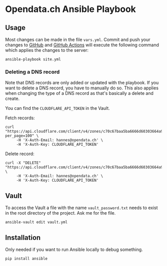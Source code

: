 # Opendata.ch Ansible Playbook

## Usage

Most changes can be made in the file `vars.yml`. Commit and push your changes 
to [GitHub](https://github.com/OpendataCH/playbook) 
and [GitHub Actions](https://github.com/OpendataCH/playbook/actions) will execute the 
following command which applies the changes to the server:

```
ansible-playbook site.yml
```

### Deleting a DNS record

Note that DNS records are only added or updated with the playbook. If you want 
to delete a DNS record, you have to manually do so. This also applies when 
changing the type of a DNS record as that's basically a delete and create.

You can find the `CLOUDFLARE_API_TOKEN` in the Vault.

Fetch records:

```
curl "https://api.cloudflare.com/client/v4/zones/c70c67baa5ba6666d60303664a926522/dns_records?per_page=100" \
     -H 'X-Auth-Email: hannes@opendata.ch' \
     -H 'X-Auth-Key: CLOUDFLARE_API_TOKEN'
```

Delete record:

```
curl -X "DELETE" "https://api.cloudflare.com/client/v4/zones/c70c67baa5ba6666d60303664a926522/dns_records/DNS_RECORD_ID" \
     -H 'X-Auth-Email: hannes@opendata.ch' \
     -H 'X-Auth-Key: CLOUDFLARE_API_TOKEN'
```

## Vault

To access the Vault a file with the name `vault_password.txt` needs to exist in 
the root directory of the project. Ask me for the file.

```
ansible-vault edit vault.yml
```

## Installation

Only needed if you want to run Ansible locally to debug something.

```
pip install ansible
```
